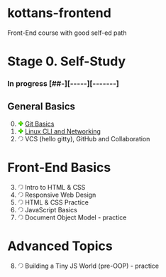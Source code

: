 # kottans-frontend
Front-End course with good self-ed path
# Stage 0. Self-Study 
### In progress [##-][-----][-------]
## General Basics
0. ![ok](img/done.png) [Git Basics](https://github.com/coroboX/kottans-frontend/tree/master/Git%20Basics)
1. ![ok](img/done.png) [Linux CLI and Networking](https://github.com/coroboX/kottans-frontend/blob/master/task_linux_cli/)
2. ![in progress](img/progress.png) VCS (hello gitty), GitHub and Collaboration
# Front-End Basics
3. ![in progress](img/progress.png) Intro to HTML & CSS
4. ![in progress](img/progress.png) Responsive Web Design
5. ![in progress](img/progress.png) HTML & CSS Practice
6. ![in progress](img/progress.png) JavaScript Basics
7. ![in progress](img/progress.png) Document Object Model - practice
# Advanced Topics
8. ![in progress](img/progress.png) Building a Tiny JS World (pre-OOP) - practice
